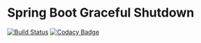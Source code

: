 Spring Boot Graceful Shutdown
=============================

[![Build Status](https://api.travis-ci.org/timpeeters/spring-boot-graceful-shutdown.svg?branch=master)](https://www.travis-ci.org/timpeeters/spring-boot-graceful-shutdown)
[![Codacy Badge](https://api.codacy.com/project/badge/Grade/c7e77bfc98a64687aa6a87b1619fb06a)](https://www.codacy.com/app/timpeeters/spring-boot-graceful-shutdown?utm_source=github.com&amp;utm_medium=referral&amp;utm_content=timpeeters/spring-boot-graceful-shutdown&amp;utm_campaign=Badge_Grade)
